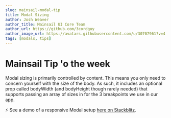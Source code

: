 ```yaml
---
slug: mainsail-modal-tip
title: Modal Sizing
author: Josh Weaver
author_title: Mainsail UI Core Team
author_url: https://github.com/3cordguy
author_image_url: https://avatars.githubusercontent.com/u/30707961?v=4
tags: [modals, tips]
---
```


# Mainsail Tip 'o the week

Modal sizing is primarily controlled by content. This means you only need to concern yourself with the size of the body.
As such, it includes an optional prop called bodyWidth (and bodyHeight though rarely needed) that supports passing an array of sizes in for the 3 breakpoints we use in our app.

⚡️ See a demo of a responsive Modal setup [here on Stackblitz](https://stackblitz.com/edit/mainsail-responsive-modal?file=src/App.js).
